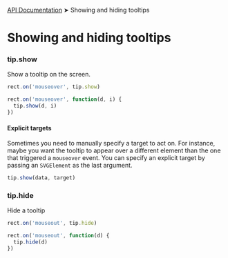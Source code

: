 [API Documentation](index.md) ➤ Showing and hiding tooltips

# Showing and hiding tooltips

### tip.show
Show a tooltip on the screen.

``` javascript
rect.on('mouseover', tip.show)
```

``` javascript
rect.on('mouseover', function(d, i) {
  tip.show(d, i)
})
```

#### Explicit targets
Sometimes you need to manually specify a target to act on.  For instance, maybe
you want the tooltip to appear over a different element than the one that triggered
a `mouseover` event.  You can specify an explicit target by passing an `SVGElement`
as the last argument.

``` javascript
tip.show(data, target)
```


### tip.hide
Hide a tooltip

``` javascript
rect.on('mouseout', tip.hide)
```

``` javascript
rect.on('mouseout', function(d) {
  tip.hide(d)
})
```

